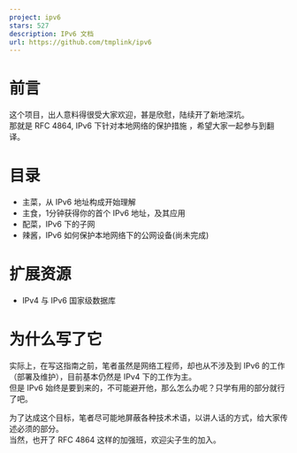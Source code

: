 ```yaml
---
project: ipv6
stars: 527
description: IPv6 文档
url: https://github.com/tmplink/ipv6
---
```


前言
==

这个项目，出人意料得很受大家欢迎，甚是欣慰，陆续开了新地深坑。  
那就是 RFC 4864, IPv6 下针对本地网络的保护措施 ，希望大家一起参与到翻译。

目录
==

-   主菜，从 IPv6 地址构成开始理解
-   主食，1分钟获得你的首个 IPv6 地址，及其应用
-   配菜，IPv6 下的子网
-   辣酱，IPv6 如何保护本地网络下的公网设备(尚未完成)

扩展资源
====

-   IPv4 与 IPv6 国家级数据库

为什么写了它
======

实际上，在写这指南之前，笔者虽然是网络工程师，却也从不涉及到 IPv6 的工作（部署及维护），目前基本仍然是 IPv4 下的工作为主。  
但是 IPv6 始终是要到来的，不可能避开他，那么怎么办呢？只学有用的部分就行了吧。

为了达成这个目标，笔者尽可能地屏蔽各种技术术语，以讲人话的方式，给大家传述必须的部分。  
当然，也开了 RFC 4864 这样的加强班，欢迎尖子生的加入。
